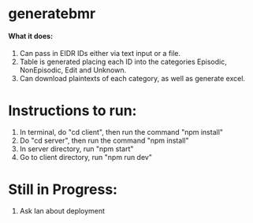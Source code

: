  # generatebmr
 #### What it does:
 1. Can pass in EIDR IDs either via text input or a file.
 2. Table is generated placing each ID into the categories Episodic, NonEpisodic, Edit and Unknown.
 3. Can download plaintexts of each category, as well as generate excel.
  

 # Instructions to run: 
1. In terminal, do "cd client", then run the command "npm install"
2. Do "cd server", then run the command "npm install"
3. In server directory, run "npm start"
4. Go to client directory, run "npm run dev"


# Still in Progress:
1. Ask Ian about deployment
